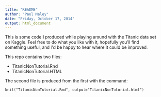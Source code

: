 ```yaml
---
title: "README"
author: "Paul Maley"
date: "Friday, October 17, 2014"
output: html_document
---
```


 This is some code I produced while playing around with the Titanic data set on Kaggle.
 Feel free to do what you like with it, hopefully you'll find something useful, and I'd
 be happy to hear where it could be improved.
 
 This repo contains two files:
  
  - TitanicNonTutorial.Rnd  
  - TitanicNonTutorial.HTML
  
  The second file is produced from the first with the command:
  
  ```
  knit("TitanicNonTutorial.Rmd", output="TitanicNonTutorial.html")
  ```